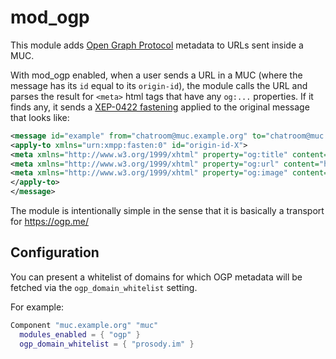 # mod_ogp

This module adds [Open Graph Protocol](https://ogp.me) metadata to URLs sent inside a MUC.

With mod_ogp enabled, when a user sends a URL in a MUC (where the message has its `id` equal to its `origin-id`), the module calls the URL and parses the result for `<meta>` html tags that have any `og:...` properties.
If it finds any, it sends a [XEP-0422 fastening](https://xmpp.org/extensions/xep-0422.html) applied to the original message that looks like:

```xml
<message id="example" from="chatroom@muc.example.org" to="chatroom@muc.example.org">
<apply-to xmlns="urn:xmpp:fasten:0" id="origin-id-X">
<meta xmlns="http://www.w3.org/1999/xhtml" property="og:title" content="The Rock"/>
<meta xmlns="http://www.w3.org/1999/xhtml" property="og:url" content="https://www.imdb.com/title/tt0117500/"/>
<meta xmlns="http://www.w3.org/1999/xhtml" property="og:image" content="https://ia.media-imdb.com/images/rock.jpg"/>
</apply-to>
</message>
```

The module is intentionally simple in the sense that it is basically a transport for https://ogp.me/

Configuration
-------------

You can present a whitelist of domains for which OGP metadata will be fetched
via the `ogp_domain_whitelist` setting.

For example:

```lua
Component "muc.example.org" "muc"
  modules_enabled = { "ogp" }
  ogp_domain_whitelist = { "prosody.im" }
```
